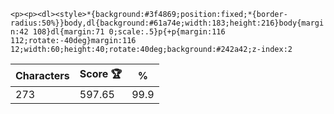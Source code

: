 `<p><p><dl><style>*{background:#3f4869;position:fixed;*{border-radius:50%}}body,dl{background:#61a74e;width:183;height:216}body{margin:42 108}dl{margin:71 0;scale:.5}p{+p{margin:116 112;rotate:-40deg}margin:116 12;width:60;height:40;rotate:40deg;background:#242a42;z-index:2`

| Characters | Score 🏆 | %    |
| ---------- | -------- | ---- |
| 273        | 597.65   | 99.9 |
